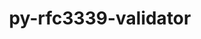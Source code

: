 ---
title: "py-rfc3339-validator"
layout: cache
categories: [package, develop]
meta: {"compilers": ["gcc@=11.1.0", "gcc@=11.4.0", "gcc@=9.4.0", "oneapi@=2024.2.1"], "num_specs": 35, "num_specs_by_stack": {"data-vis-sdk": 5, "e4s": 8, "e4s-neoverse-v2": 7, "e4s-neoverse_v1": 2, "e4s-oneapi": 12, "e4s-power": 1, "root": 35}, "oss": ["ubuntu20.04", "ubuntu22.04"], "platforms": ["linux"], "stacks": ["data-vis-sdk", "e4s", "e4s-neoverse-v2", "e4s-neoverse_v1", "e4s-oneapi", "e4s-power", "root"], "targets": ["neoverse_v1", "neoverse_v2", "ppc64le", "x86_64_v3"], "versions": ["0.1.4"]}
spec_details: [{"compiler": "oneapi@=2024.2.1", "hash": "25s6n7zxcf3aoilih2lpv7zx7j74ivez", "os": "ubuntu22.04", "platform": "linux", "size": "-", "stacks": ["e4s-oneapi", "root"], "target": "x86_64_v3", "variants": ["build_system=python_pip"], "versions": ["0.1.4"]}, {"compiler": "gcc@=11.1.0", "hash": "3u4fothlvswb5lme2jh4gl64zqxzufqc", "os": "ubuntu20.04", "platform": "linux", "size": "-", "stacks": ["data-vis-sdk", "root"], "target": "x86_64_v3", "variants": ["build_system=python_pip"], "versions": ["0.1.4"]}, {"compiler": "oneapi@=2024.2.1", "hash": "46o5be5n6q3sgbzljk2by4a4f7ohvfte", "os": "ubuntu22.04", "platform": "linux", "size": "-", "stacks": ["e4s-oneapi", "root"], "target": "x86_64_v3", "variants": ["build_system=python_pip"], "versions": ["0.1.4"]}, {"compiler": "gcc@=11.4.0", "hash": "4o65rxrywjj6of4hx4t3z3tlpmhtuala", "os": "ubuntu22.04", "platform": "linux", "size": "-", "stacks": ["e4s", "root"], "target": "x86_64_v3", "variants": ["build_system=python_pip"], "versions": ["0.1.4"]}, {"compiler": "oneapi@=2024.2.1", "hash": "7g6cpdoyv5jn4qbkdwzevrdddfdmdtmx", "os": "ubuntu22.04", "platform": "linux", "size": "-", "stacks": ["e4s-oneapi", "root"], "target": "x86_64_v3", "variants": ["build_system=python_pip"], "versions": ["0.1.4"]}, {"compiler": "gcc@=11.4.0", "hash": "aplulxqtu37obvfdksbeixqn4z3wnvjr", "os": "ubuntu22.04", "platform": "linux", "size": "-", "stacks": ["e4s", "root"], "target": "x86_64_v3", "variants": ["build_system=python_pip"], "versions": ["0.1.4"]}, {"compiler": "oneapi@=2024.2.1", "hash": "b5a7sbxqgxbrbcuvmkvfki33xegdhof7", "os": "ubuntu22.04", "platform": "linux", "size": "-", "stacks": ["e4s-oneapi", "root"], "target": "x86_64_v3", "variants": ["build_system=python_pip"], "versions": ["0.1.4"]}, {"compiler": "gcc@=11.4.0", "hash": "baeocnfafym2cfal2vpfavp4ixe3pncz", "os": "ubuntu22.04", "platform": "linux", "size": "-", "stacks": ["e4s-neoverse-v2", "root"], "target": "neoverse_v2", "variants": ["build_system=python_pip"], "versions": ["0.1.4"]}, {"compiler": "gcc@=11.4.0", "hash": "c32b236e7hq4726j6jr6avysgcgmf3mg", "os": "ubuntu22.04", "platform": "linux", "size": "-", "stacks": ["e4s-neoverse-v2", "root"], "target": "neoverse_v2", "variants": ["build_system=python_pip"], "versions": ["0.1.4"]}, {"compiler": "oneapi@=2024.2.1", "hash": "ef2hksemvkzocj7s64mpovtvg2ezoom2", "os": "ubuntu22.04", "platform": "linux", "size": "-", "stacks": ["e4s-oneapi", "root"], "target": "x86_64_v3", "variants": ["build_system=python_pip"], "versions": ["0.1.4"]}, {"compiler": "oneapi@=2024.2.1", "hash": "emalhvq42lr6xxtypmty5w5f3nxrvlwi", "os": "ubuntu22.04", "platform": "linux", "size": "-", "stacks": ["e4s-oneapi", "root"], "target": "x86_64_v3", "variants": ["build_system=python_pip"], "versions": ["0.1.4"]}, {"compiler": "gcc@=11.4.0", "hash": "ep4fwqpkyvckpuwjwwwvj7zpxbcnfcsx", "os": "ubuntu22.04", "platform": "linux", "size": "-", "stacks": ["e4s", "root"], "target": "x86_64_v3", "variants": ["build_system=python_pip"], "versions": ["0.1.4"]}, {"compiler": "gcc@=11.1.0", "hash": "fmq6cwxnwgo5h5y26m2gdwnlpwtg7gu6", "os": "ubuntu20.04", "platform": "linux", "size": "-", "stacks": ["data-vis-sdk", "root"], "target": "x86_64_v3", "variants": ["build_system=python_pip"], "versions": ["0.1.4"]}, {"compiler": "gcc@=11.4.0", "hash": "gkngwsctolr3hmzbqfquzn4ebxz6f22s", "os": "ubuntu22.04", "platform": "linux", "size": "-", "stacks": ["e4s-neoverse-v2", "root"], "target": "neoverse_v2", "variants": ["build_system=python_pip"], "versions": ["0.1.4"]}, {"compiler": "gcc@=11.4.0", "hash": "gtqfc6snspoby5c4bm3jn3unleeijhmo", "os": "ubuntu22.04", "platform": "linux", "size": "-", "stacks": ["e4s-neoverse-v2", "root"], "target": "neoverse_v2", "variants": ["build_system=python_pip"], "versions": ["0.1.4"]}, {"compiler": "gcc@=11.4.0", "hash": "jddy6c6gzdq4vigtj4dsauwxgysouuex", "os": "ubuntu22.04", "platform": "linux", "size": "-", "stacks": ["e4s", "root"], "target": "x86_64_v3", "variants": ["build_system=python_pip"], "versions": ["0.1.4"]}, {"compiler": "gcc@=11.1.0", "hash": "jrzwywogcar2skbqzuqsl4xx3zvx5q5m", "os": "ubuntu20.04", "platform": "linux", "size": "-", "stacks": ["data-vis-sdk", "root"], "target": "x86_64_v3", "variants": ["build_system=python_pip"], "versions": ["0.1.4"]}, {"compiler": "gcc@=9.4.0", "hash": "l6n77ambrpppjzjmhcdaidjppsxtlryc", "os": "ubuntu20.04", "platform": "linux", "size": "-", "stacks": ["e4s-power", "root"], "target": "ppc64le", "variants": ["build_system=python_pip"], "versions": ["0.1.4"]}, {"compiler": "gcc@=11.4.0", "hash": "m5bdykhhpznjjl4ggk3qebybnq62h46g", "os": "ubuntu22.04", "platform": "linux", "size": "-", "stacks": ["e4s", "root"], "target": "x86_64_v3", "variants": ["build_system=python_pip"], "versions": ["0.1.4"]}, {"compiler": "gcc@=11.4.0", "hash": "m5noqbk3mapss2vik5lljlq2hsa2ffcz", "os": "ubuntu22.04", "platform": "linux", "size": "-", "stacks": ["e4s-neoverse-v2", "root"], "target": "neoverse_v2", "variants": ["build_system=python_pip"], "versions": ["0.1.4"]}, {"compiler": "gcc@=11.4.0", "hash": "ncm3aw2ps2wusihffls6fzebv3hfpwak", "os": "ubuntu22.04", "platform": "linux", "size": "-", "stacks": ["e4s-neoverse_v1", "root"], "target": "neoverse_v1", "variants": ["build_system=python_pip"], "versions": ["0.1.4"]}, {"compiler": "oneapi@=2024.2.1", "hash": "psuh2zycl7s64atydx3pmddz3kar5ktb", "os": "ubuntu22.04", "platform": "linux", "size": "-", "stacks": ["e4s-oneapi", "root"], "target": "x86_64_v3", "variants": ["build_system=python_pip"], "versions": ["0.1.4"]}, {"compiler": "gcc@=11.4.0", "hash": "qtegbzii3jcemrlu4mmugm3th3tddf76", "os": "ubuntu22.04", "platform": "linux", "size": "-", "stacks": ["e4s-neoverse-v2", "root"], "target": "neoverse_v2", "variants": ["build_system=python_pip"], "versions": ["0.1.4"]}, {"compiler": "oneapi@=2024.2.1", "hash": "qwbzj3i6o3k6237mu2vcp3i3vusonhlb", "os": "ubuntu22.04", "platform": "linux", "size": "-", "stacks": ["e4s-oneapi", "root"], "target": "x86_64_v3", "variants": ["build_system=python_pip"], "versions": ["0.1.4"]}, {"compiler": "oneapi@=2024.2.1", "hash": "rrxcrbasyk6lktcyqkmppoxqueha5hot", "os": "ubuntu22.04", "platform": "linux", "size": "-", "stacks": ["e4s-oneapi", "root"], "target": "x86_64_v3", "variants": ["build_system=python_pip"], "versions": ["0.1.4"]}, {"compiler": "oneapi@=2024.2.1", "hash": "s4n6bdeorf4ynykqrklxjlyx5i3espaq", "os": "ubuntu22.04", "platform": "linux", "size": "-", "stacks": ["e4s-oneapi", "root"], "target": "x86_64_v3", "variants": ["build_system=python_pip"], "versions": ["0.1.4"]}, {"compiler": "gcc@=11.4.0", "hash": "uccqjjvyory63b4vhnagqleei3lax7z4", "os": "ubuntu22.04", "platform": "linux", "size": "-", "stacks": ["e4s", "root"], "target": "x86_64_v3", "variants": ["build_system=python_pip"], "versions": ["0.1.4"]}, {"compiler": "gcc@=11.4.0", "hash": "urv3bsusbmpijehwae4jdok6ee222toq", "os": "ubuntu22.04", "platform": "linux", "size": "-", "stacks": ["e4s-neoverse_v1", "root"], "target": "neoverse_v1", "variants": ["build_system=python_pip"], "versions": ["0.1.4"]}, {"compiler": "oneapi@=2024.2.1", "hash": "uv7ob27ywpkusjave6hv4nckrwtotyxs", "os": "ubuntu22.04", "platform": "linux", "size": "-", "stacks": ["e4s-oneapi", "root"], "target": "x86_64_v3", "variants": ["build_system=python_pip"], "versions": ["0.1.4"]}, {"compiler": "gcc@=11.4.0", "hash": "vjfdeuufsdqdzep3wjycxg2wdyyl42mv", "os": "ubuntu22.04", "platform": "linux", "size": "-", "stacks": ["e4s", "root"], "target": "x86_64_v3", "variants": ["build_system=python_pip"], "versions": ["0.1.4"]}, {"compiler": "oneapi@=2024.2.1", "hash": "vsi2bs6o6juunbbbrjs36fb76azjaqqw", "os": "ubuntu22.04", "platform": "linux", "size": "-", "stacks": ["e4s-oneapi", "root"], "target": "x86_64_v3", "variants": ["build_system=python_pip"], "versions": ["0.1.4"]}, {"compiler": "gcc@=11.1.0", "hash": "vxyngh763h2vhw5cxd7qbi4nf7ezrv6t", "os": "ubuntu20.04", "platform": "linux", "size": "-", "stacks": ["data-vis-sdk", "root"], "target": "x86_64_v3", "variants": ["build_system=python_pip"], "versions": ["0.1.4"]}, {"compiler": "gcc@=11.4.0", "hash": "w2xohqzgzov34pj3e3lcydunldgdu5hk", "os": "ubuntu22.04", "platform": "linux", "size": "-", "stacks": ["e4s", "root"], "target": "x86_64_v3", "variants": ["build_system=python_pip"], "versions": ["0.1.4"]}, {"compiler": "gcc@=11.1.0", "hash": "xzmpeguiybdkgsiwfm2mqqcip3hwymuv", "os": "ubuntu20.04", "platform": "linux", "size": "-", "stacks": ["data-vis-sdk", "root"], "target": "x86_64_v3", "variants": ["build_system=python_pip"], "versions": ["0.1.4"]}, {"compiler": "gcc@=11.4.0", "hash": "zjuumfgvul7bpjhy7deutogae6l76vk3", "os": "ubuntu22.04", "platform": "linux", "size": "-", "stacks": ["e4s-neoverse-v2", "root"], "target": "neoverse_v2", "variants": ["build_system=python_pip"], "versions": ["0.1.4"]}]
---